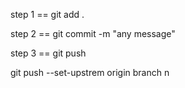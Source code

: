 <!-- git checkout -b frontend-initialized -->

step 1 == git add .

step 2 == git commit -m "any message"

step 3 == git push

git push --set-upstrem origin branch n

<!-- className={`${styles.class1} ${styles.class2}`} two classes in module.css file -->
